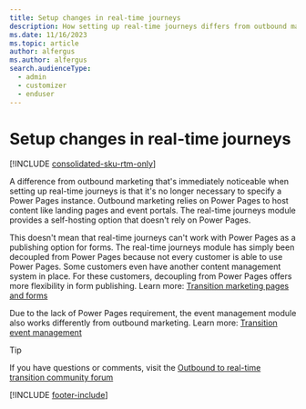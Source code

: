 ```yaml
---
title: Setup changes in real-time journeys
description: How setting up real-time journeys differs from outbound marketing setup in Dynamics 365 Customer Insights - Journeys.
ms.date: 11/16/2023
ms.topic: article
author: alfergus
ms.author: alfergus
search.audienceType: 
  - admin
  - customizer
  - enduser
---
```


# Setup changes in real-time journeys

[!INCLUDE [consolidated-sku-rtm-only](./includes/consolidated-sku-rtm-only.md)]

A difference from outbound marketing that's immediately noticeable when setting up real-time journeys is that it's no longer necessary to specify a Power Pages instance. Outbound marketing relies on Power Pages to host content like landing pages and event portals. The real-time journeys module provides a self-hosting option that doesn't rely on Power Pages.

This doesn't mean that real-time journeys can't work with Power Pages as a publishing option for forms. The real-time journeys module has simply been decoupled from Power Pages because not every customer is able to use Power Pages. Some customers even have another content management system in place. For these customers, decoupling from Power Pages offers more flexibility in form publishing. Learn more: [Transition marketing pages and forms](transition-walkthrough-forms.md)

Due to the lack of Power Pages requirement, the event management module also works differently from outbound marketing. Learn more: [Transition event management](transition-walkthrough-events.md)

> [!TIP]
> If you have questions or comments, visit the [Outbound to real-time transition community forum](https://community.dynamics.com/forums/thread/?partialUrl=Outbound-to-Real-Time-Transition)

[!INCLUDE [footer-include](./includes/footer-banner.md)]